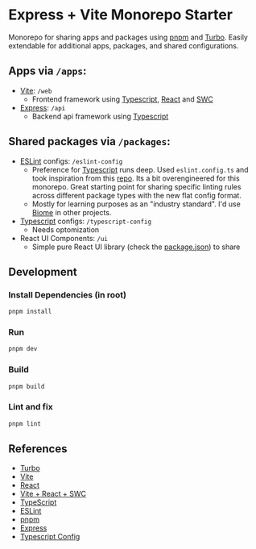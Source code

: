 # Express + Vite Monorepo Starter

Monorepo for sharing apps and packages using [pnpm](https://pnpm.io/) and [Turbo](https://turbo.build/repo/docs/getting-started/monorepo). Easily extendable for additional apps, packages, and shared configurations.

## Apps via `/apps`:

- [Vite](https://vitejs.dev/): `/web` 
    - Frontend framework using [Typescript](https://www.typescriptlang.org/), [React](https://reactjs.org/) and [SWC](https://github.com/vitejs/vite-plugin-react-swc)
- [Express](https://expressjs.com/): `/api` 
    - Backend api framework using [Typescript](https://www.typescriptlang.org/)

## Shared packages via `/packages`:

- [ESLint](https://eslint.org/) configs: `/eslint-config`
    - Preference for [Typescript](https://www.typescriptlang.org/) runs deep. Used `eslint.config.ts` and took inspiration from this [repo](https://github.com/isa-group/bpm2025). Its a bit overengineered for this monorepo. Great starting point for sharing specific linting rules across different package types with the new flat config format.
    - Mostly for learning purposes as an "industry standard". I'd use [Biome](https://biomejs.dev/) in other projects.
- [Typescript](https://www.typescriptlang.org/) configs: `/typescript-config`
    - Needs optomization
- React UI Components: `/ui` 
    - Simple pure React UI library (check the [package.json](./packages/ui/package.json)) to share

## Development

### Install Dependencies (in root)

```bash
pnpm install
```

### Run

```bash
pnpm dev
```

### Build

```bash
pnpm build
```

### Lint and fix

```bash
pnpm lint
```

## References

- [Turbo](https://turbo.build/repo/docs/getting-started/monorepo)
- [Vite](https://vitejs.dev/)
- [React](https://reactjs.org/)
- [Vite + React + SWC](https://github.com/vitejs/vite-plugin-react-swc)
- [TypeScript](https://www.typescriptlang.org/)
- [ESLint](https://eslint.org/)
- [pnpm](https://pnpm.io/)
- [Express](https://expressjs.com/)
- [Typescript Config](https://www.typescriptlang.org/tsconfig)
